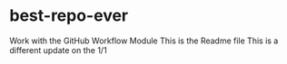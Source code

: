 # best-repo-ever
Work with the GitHub Workflow Module
This is the Readme file
This is a different update on the 1/1

